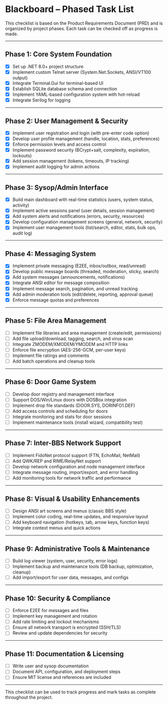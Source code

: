 # Blackboard – Phased Task List

This checklist is based on the Product Requirements Document (PRD) and is organized by project phases. Each task can be checked off as progress is made.

---

## Phase 1: Core System Foundation
- [x] Set up .NET 8.0+ project structure
- [x] Implement custom Telnet server (System.Net.Sockets, ANSI/VT100 output)
- [x] Integrate Terminal.Gui for terminal-based UI
- [x] Establish SQLite database schema and connection
- [x] Implement YAML-based configuration system with hot-reload
- [x] Integrate Serilog for logging

---

## Phase 2: User Management & Security
- [x] Implement user registration and login (with pre-enter code option)
- [x] Develop user profile management (handle, location, stats, preferences)
- [x] Enforce permission levels and access control
- [x] Implement password security (BCrypt+salt, complexity, expiration, lockouts)
- [x] Add session management (tokens, timeouts, IP tracking)
- [x] Implement audit logging for admin actions

---

## Phase 3: Sysop/Admin Interface
- [x] Build main dashboard with real-time statistics (users, system status, activity)
- [x] Implement active sessions panel (user details, session management)
- [x] Add system alerts and notifications (errors, security, resources)
- [x] Develop configuration management screens (general, network, security)
- [x] Implement user management tools (list/search, editor, stats, bulk ops, audit log)

---

## Phase 4: Messaging System
- [x] Implement private messaging (E2EE, inbox/outbox, read/unread)
- [x] Develop public message boards (threaded, moderation, sticky, search)
- [x] Add system messages (announcements, notifications)
- [x] Integrate ANSI editor for message composition
- [x] Implement message search, pagination, and unread tracking
- [x] Add admin moderation tools (edit/delete, reporting, approval queue)
- [x] Enforce message quotas and preferences

---

## Phase 5: File Area Management
- [ ] Implement file libraries and area management (create/edit, permissions)
- [ ] Add file upload/download, tagging, search, and virus scan
- [ ] Integrate ZMODEM/XMODEM/YMODEM and HTTP links
- [ ] Enforce file encryption (AES-256-GCM, per-user keys)
- [ ] Implement file ratings and comments
- [ ] Add batch operations and cleanup tools

---

## Phase 6: Door Game System
- [ ] Develop door registry and management interface
- [ ] Support DOS/Win/Linux doors with DOSBox integration
- [ ] Implement drop file standards (DOOR.SYS, DORINFO1.DEF)
- [ ] Add access controls and scheduling for doors
- [ ] Integrate monitoring and stats for door sessions
- [ ] Implement maintenance tools (install wizard, compatibility test)

---

## Phase 7: Inter-BBS Network Support
- [ ] Implement FidoNet protocol support (FTN, EchoMail, NetMail)
- [ ] Add QWK/REP and RIME/RelayNet support
- [ ] Develop network configuration and node management interface
- [ ] Integrate message routing, import/export, and error handling
- [ ] Add monitoring tools for network traffic and performance

---

## Phase 8: Visual & Usability Enhancements
- [ ] Design ANSI art screens and menus (classic BBS style)
- [ ] Implement color coding, real-time updates, and responsive layout
- [ ] Add keyboard navigation (hotkeys, tab, arrow keys, function keys)
- [ ] Integrate context menus and quick actions

---

## Phase 9: Administrative Tools & Maintenance
- [ ] Build log viewer (system, user, security, error logs)
- [ ] Implement backup and maintenance tools (DB backup, optimization, cleanup)
- [ ] Add import/export for user data, messages, and configs

---

## Phase 10: Security & Compliance
- [ ] Enforce E2EE for messages and files
- [ ] Implement key management and rotation
- [ ] Add rate limiting and lockout mechanisms
- [ ] Ensure all network transport is encrypted (SSH/TLS)
- [ ] Review and update dependencies for security

---

## Phase 11: Documentation & Licensing
- [ ] Write user and sysop documentation
- [ ] Document API, configuration, and deployment steps
- [ ] Ensure MIT license and references are included

---

This checklist can be used to track progress and mark tasks as complete throughout the project.
